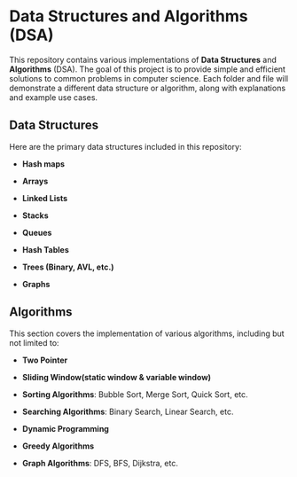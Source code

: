# Data Structures and Algorithms (DSA)

This repository contains various implementations of **Data Structures** and **Algorithms** (DSA). The goal of this project is to provide simple and efficient solutions to common problems in computer science. Each folder and file will demonstrate a different data structure or algorithm, along with explanations and example use cases.


## Data Structures
Here are the primary data structures included in this repository:
- **Hash maps**

- **Arrays**
- **Linked Lists**
- **Stacks**
- **Queues**
- **Hash Tables**
- **Trees (Binary, AVL, etc.)**
- **Graphs**


## Algorithms
This section covers the implementation of various algorithms, including but not limited to:
- **Two Pointer**
- **Sliding Window(static window & variable window)**

- **Sorting Algorithms**: Bubble Sort, Merge Sort, Quick Sort, etc.
- **Searching Algorithms**: Binary Search, Linear Search, etc.
- **Dynamic Programming**
- **Greedy Algorithms**
- **Graph Algorithms**: DFS, BFS, Dijkstra, etc.


<!--
## Mini notes for Readme.md

'# heading1' for headings
'## heading2' for smaller headings
'**text-to-bold**' to bold
'*text-to-italic*' to italic
'- **side points**' to get bullet points

-->


